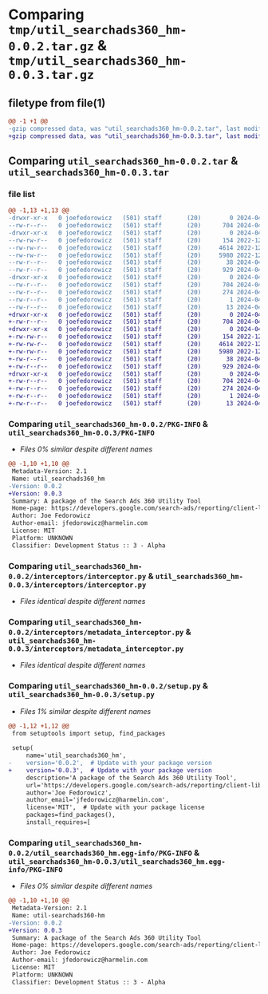 # Comparing `tmp/util_searchads360_hm-0.0.2.tar.gz` & `tmp/util_searchads360_hm-0.0.3.tar.gz`

## filetype from file(1)

```diff
@@ -1 +1 @@
-gzip compressed data, was "util_searchads360_hm-0.0.2.tar", last modified: Fri Apr 12 13:37:38 2024, max compression
+gzip compressed data, was "util_searchads360_hm-0.0.3.tar", last modified: Fri Apr 12 13:56:39 2024, max compression
```

## Comparing `util_searchads360_hm-0.0.2.tar` & `util_searchads360_hm-0.0.3.tar`

### file list

```diff
@@ -1,13 +1,13 @@
-drwxr-xr-x   0 joefedorowicz   (501) staff       (20)        0 2024-04-12 13:37:38.206222 util_searchads360_hm-0.0.2/
--rw-r--r--   0 joefedorowicz   (501) staff       (20)      704 2024-04-12 13:37:38.206098 util_searchads360_hm-0.0.2/PKG-INFO
-drwxr-xr-x   0 joefedorowicz   (501) staff       (20)        0 2024-04-12 13:37:38.205213 util_searchads360_hm-0.0.2/interceptors/
--rw-rw-r--   0 joefedorowicz   (501) staff       (20)      154 2022-12-05 19:13:24.000000 util_searchads360_hm-0.0.2/interceptors/__init__.py
--rw-rw-r--   0 joefedorowicz   (501) staff       (20)     4614 2022-12-05 19:13:24.000000 util_searchads360_hm-0.0.2/interceptors/interceptor.py
--rw-rw-r--   0 joefedorowicz   (501) staff       (20)     5980 2022-12-05 19:13:24.000000 util_searchads360_hm-0.0.2/interceptors/metadata_interceptor.py
--rw-r--r--   0 joefedorowicz   (501) staff       (20)       38 2024-04-12 13:37:38.206369 util_searchads360_hm-0.0.2/setup.cfg
--rw-r--r--   0 joefedorowicz   (501) staff       (20)      929 2024-04-12 13:37:33.000000 util_searchads360_hm-0.0.2/setup.py
-drwxr-xr-x   0 joefedorowicz   (501) staff       (20)        0 2024-04-12 13:37:38.205924 util_searchads360_hm-0.0.2/util_searchads360_hm.egg-info/
--rw-r--r--   0 joefedorowicz   (501) staff       (20)      704 2024-04-12 13:37:38.000000 util_searchads360_hm-0.0.2/util_searchads360_hm.egg-info/PKG-INFO
--rw-r--r--   0 joefedorowicz   (501) staff       (20)      274 2024-04-12 13:37:38.000000 util_searchads360_hm-0.0.2/util_searchads360_hm.egg-info/SOURCES.txt
--rw-r--r--   0 joefedorowicz   (501) staff       (20)        1 2024-04-12 13:37:38.000000 util_searchads360_hm-0.0.2/util_searchads360_hm.egg-info/dependency_links.txt
--rw-r--r--   0 joefedorowicz   (501) staff       (20)       13 2024-04-12 13:37:38.000000 util_searchads360_hm-0.0.2/util_searchads360_hm.egg-info/top_level.txt
+drwxr-xr-x   0 joefedorowicz   (501) staff       (20)        0 2024-04-12 13:56:39.374749 util_searchads360_hm-0.0.3/
+-rw-r--r--   0 joefedorowicz   (501) staff       (20)      704 2024-04-12 13:56:39.374631 util_searchads360_hm-0.0.3/PKG-INFO
+drwxr-xr-x   0 joefedorowicz   (501) staff       (20)        0 2024-04-12 13:56:39.373687 util_searchads360_hm-0.0.3/interceptors/
+-rw-rw-r--   0 joefedorowicz   (501) staff       (20)      154 2022-12-05 19:13:24.000000 util_searchads360_hm-0.0.3/interceptors/__init__.py
+-rw-rw-r--   0 joefedorowicz   (501) staff       (20)     4614 2022-12-05 19:13:24.000000 util_searchads360_hm-0.0.3/interceptors/interceptor.py
+-rw-rw-r--   0 joefedorowicz   (501) staff       (20)     5980 2022-12-05 19:13:24.000000 util_searchads360_hm-0.0.3/interceptors/metadata_interceptor.py
+-rw-r--r--   0 joefedorowicz   (501) staff       (20)       38 2024-04-12 13:56:39.374878 util_searchads360_hm-0.0.3/setup.cfg
+-rw-r--r--   0 joefedorowicz   (501) staff       (20)      929 2024-04-12 13:56:36.000000 util_searchads360_hm-0.0.3/setup.py
+drwxr-xr-x   0 joefedorowicz   (501) staff       (20)        0 2024-04-12 13:56:39.374448 util_searchads360_hm-0.0.3/util_searchads360_hm.egg-info/
+-rw-r--r--   0 joefedorowicz   (501) staff       (20)      704 2024-04-12 13:56:39.000000 util_searchads360_hm-0.0.3/util_searchads360_hm.egg-info/PKG-INFO
+-rw-r--r--   0 joefedorowicz   (501) staff       (20)      274 2024-04-12 13:56:39.000000 util_searchads360_hm-0.0.3/util_searchads360_hm.egg-info/SOURCES.txt
+-rw-r--r--   0 joefedorowicz   (501) staff       (20)        1 2024-04-12 13:56:39.000000 util_searchads360_hm-0.0.3/util_searchads360_hm.egg-info/dependency_links.txt
+-rw-r--r--   0 joefedorowicz   (501) staff       (20)       13 2024-04-12 13:56:39.000000 util_searchads360_hm-0.0.3/util_searchads360_hm.egg-info/top_level.txt
```

### Comparing `util_searchads360_hm-0.0.2/PKG-INFO` & `util_searchads360_hm-0.0.3/PKG-INFO`

 * *Files 0% similar despite different names*

```diff
@@ -1,10 +1,10 @@
 Metadata-Version: 2.1
 Name: util_searchads360_hm
-Version: 0.0.2
+Version: 0.0.3
 Summary: A package of the Search Ads 360 Utility Tool
 Home-page: https://developers.google.com/search-ads/reporting/client-libraries/client-libraries
 Author: Joe Fedorowicz
 Author-email: jfedorowicz@harmelin.com
 License: MIT
 Platform: UNKNOWN
 Classifier: Development Status :: 3 - Alpha
```

### Comparing `util_searchads360_hm-0.0.2/interceptors/interceptor.py` & `util_searchads360_hm-0.0.3/interceptors/interceptor.py`

 * *Files identical despite different names*

### Comparing `util_searchads360_hm-0.0.2/interceptors/metadata_interceptor.py` & `util_searchads360_hm-0.0.3/interceptors/metadata_interceptor.py`

 * *Files identical despite different names*

### Comparing `util_searchads360_hm-0.0.2/setup.py` & `util_searchads360_hm-0.0.3/setup.py`

 * *Files 1% similar despite different names*

```diff
@@ -1,12 +1,12 @@
 from setuptools import setup, find_packages
 
 setup(
     name='util_searchads360_hm',
-    version='0.0.2',  # Update with your package version
+    version='0.0.3',  # Update with your package version
     description='A package of the Search Ads 360 Utility Tool',
     url='https://developers.google.com/search-ads/reporting/client-libraries/client-libraries',  # Update with your package URL
     author='Joe Fedorowicz',
     author_email='jfedorowicz@harmelin.com',
     license='MIT',  # Update with your package license
     packages=find_packages(),
     install_requires=[
```

### Comparing `util_searchads360_hm-0.0.2/util_searchads360_hm.egg-info/PKG-INFO` & `util_searchads360_hm-0.0.3/util_searchads360_hm.egg-info/PKG-INFO`

 * *Files 0% similar despite different names*

```diff
@@ -1,10 +1,10 @@
 Metadata-Version: 2.1
 Name: util-searchads360-hm
-Version: 0.0.2
+Version: 0.0.3
 Summary: A package of the Search Ads 360 Utility Tool
 Home-page: https://developers.google.com/search-ads/reporting/client-libraries/client-libraries
 Author: Joe Fedorowicz
 Author-email: jfedorowicz@harmelin.com
 License: MIT
 Platform: UNKNOWN
 Classifier: Development Status :: 3 - Alpha
```

